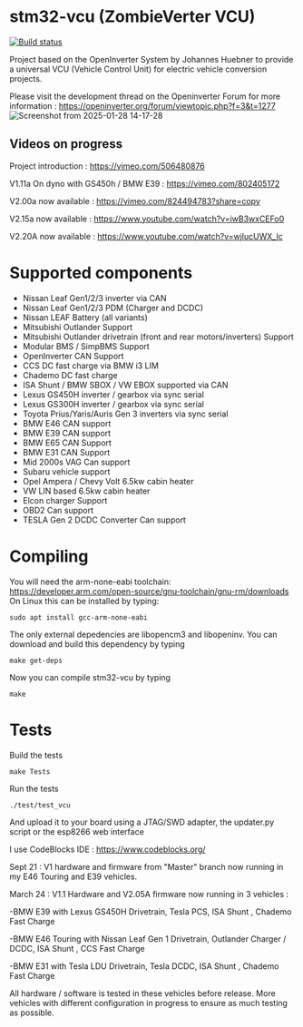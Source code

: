 # stm32-vcu (ZombieVerter VCU)

[![Build status](../../actions/workflows/CI-build.yml/badge.svg)](../../actions/workflows/CI-build.yml)

Project based on the OpenInverter System by Johannes Huebner to provide a universal VCU (Vehicle Control Unit) for electric vehicle conversion projects. 

Please visit the development thread on the Openinverter Forum for more information : https://openinverter.org/forum/viewtopic.php?f=3&t=1277
![Screenshot from 2025-01-28 14-17-28](https://github.com/user-attachments/assets/ff066c9e-8c79-470d-aa04-bc3b34198900)

## Videos on progress

Project introduction : https://vimeo.com/506480876

V1.11a On dyno with GS450h / BMW E39 : https://vimeo.com/802405172

V2.00a now available : https://vimeo.com/824494783?share=copy

V2.15a now available : https://www.youtube.com/watch?v=iwB3wxCEFo0

V2.20A now available : https://www.youtube.com/watch?v=wjlucUWX_lc

# Supported components

- Nissan Leaf Gen1/2/3 inverter via CAN
- Nissan Leaf Gen1/2/3 PDM (Charger and DCDC)
- Nissan LEAF Battery (all variants)
- Mitsubishi Outlander Support
- Mitsubishi Outlander drivetrain (front and rear motors/inverters) Support
- Modular BMS / SimpBMS Support
- OpenInverter CAN Support
- CCS DC fast charge via BMW i3 LIM
- Chademo DC fast charge
- ISA Shunt / BMW SBOX / VW EBOX supported via CAN
- Lexus GS450H inverter / gearbox via sync serial
- Lexus GS300H inverter / gearbox via sync serial
- Toyota Prius/Yaris/Auris Gen 3 inverters via sync serial
- BMW E46 CAN support
- BMW E39 CAN support
- BMW E65 CAN Support
- BMW E31 CAN Support
- Mid 2000s VAG Can support
- Subaru vehicle support
- Opel Ampera / Chevy Volt 6.5kw cabin heater
- VW LIN based 6.5kw cabin heater
- Elcon charger Support
- OBD2 Can support
- TESLA Gen 2 DCDC Converter Can support


# Compiling
You will need the arm-none-eabi toolchain: https://developer.arm.com/open-source/gnu-toolchain/gnu-rm/downloads
On Linux this can be installed by typing:

`sudo apt install gcc-arm-none-eabi`

The only external depedencies are libopencm3 and libopeninv. You can download and build this dependency by typing

`make get-deps`

Now you can compile stm32-vcu by typing

`make`

# Tests

Build the tests

`make Tests`

Run the tests

`./test/test_vcu`

And upload it to your board using a JTAG/SWD adapter, the updater.py script or the esp8266 web interface

I use CodeBlocks IDE :  https://www.codeblocks.org/

Sept 21 : V1 hardware and firmware from "Master" branch now running in my E46 Touring and E39 vehicles.

March 24 : V1.1 Hardware and V2.05A firmware now running in 3 vehicles :

-BMW E39 with Lexus GS450H Drivetrain, Tesla PCS, ISA Shunt , Chademo Fast Charge

-BMW E46 Touring with Nissan Leaf Gen 1 Drivetrain, Outlander Charger / DCDC, ISA Shunt , CCS Fast Charge

-BMW E31 with Tesla LDU Drivetrain, Tesla DCDC, ISA Shunt , Chademo Fast Charge

All hardware / software is tested in these vehicles before release. More vehicles with different configuration in progress to ensure as much testing as possible.

